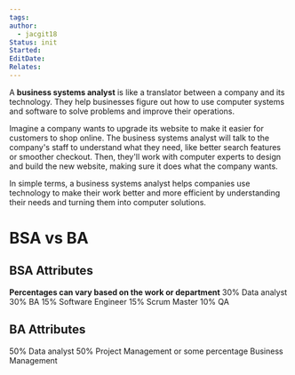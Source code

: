 ```yaml
---
tags: 
author:
  - jacgit18
Status: init
Started: 
EditDate: 
Relates:
---
```

A **business systems analyst** is like a translator between a company and its technology. They help businesses figure out how to use computer systems and software to solve problems and improve their operations.  
  
Imagine a company wants to upgrade its website to make it easier for customers to shop online. The business systems analyst will talk to the company's staff to understand what they need, like better search features or smoother checkout. Then, they'll work with computer experts to design and build the new website, making sure it does what the company wants.  
  
In simple terms, a business systems analyst helps companies use technology to make their work better and more efficient by understanding their needs and turning them into computer solutions.


# BSA vs BA
## BSA Attributes 
**Percentages can vary based on the work or department**
30% Data analyst 
30% BA
15% Software Engineer 
15% Scrum Master 
10% QA

## BA Attributes 
50% Data analyst 
50% Project Management 
or some percentage Business Management